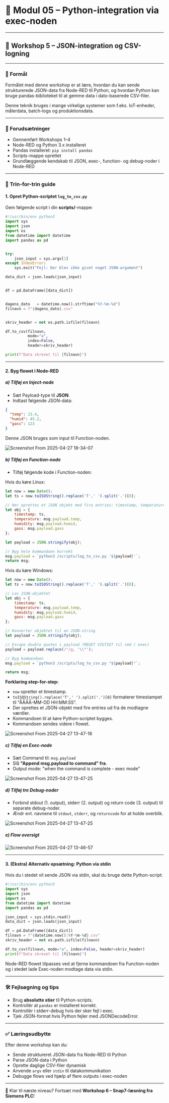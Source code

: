 # 🧹 Modul 05 – Python-integration via exec-noden

---

## 🌟 Workshop 5 – JSON-integration og CSV-logning

---

### 🌟 Formål

Formålet med denne workshop er at lære, hvordan du kan sende strukturerede JSON-data fra Node-RED til Python, og hvordan Python kan bruge pandas-biblioteket til at gemme data i dato-baserede CSV-filer.

Denne teknik bruges i mange virkelige systemer som f.eks. IoT-enheder, målerdata, batch-logs og produktionsdata.

---

### 🧰 Forudsætninger

- Gennemført Workshops 1–4
- Node-RED og Python 3.x installeret
- Pandas installeret: `pip install pandas`
- Scripts-mappe oprettet
- Grundlæggende kendskab til JSON, exec-, function- og debug-noder i Node-RED

---

### 📝 Trin-for-trin guide

#### 1. Opret Python-scriptet `log_to_csv.py`

Gem følgende script i din **scripts/**-mappe:

```python
#!/usr/bin/env python3
import sys
import json
import os
from datetime import datetime
import pandas as pd


try:
    json_input = sys.argv[1]
except IndexError:
    sys.exit("Fejl: Der blev ikke givet noget JSON-argument")

data_dict = json.loads(json_input)


df = pd.DataFrame([data_dict])              


dagens_dato   = datetime.now().strftime("%Y-%m-%d") 
filnavn = f"{dagens_dato}.csv"


skriv_header = not os.path.isfile(filnavn)

df.to_csv(filnavn,
          mode="a",
          index=False,
          header=skriv_header)

print(f"Data skrevet til {filnavn}")
```

---

#### 2. Byg flowet i Node-RED

##### a) Tilføj en Inject-node
- Sæt Payload-type til **JSON**.
- Indtast følgende JSON-data:

```json
{
  "temp": 23.4,
  "humid": 45.2,
  "gass": 123
}
```

Denne JSON bruges som input til Function-noden.

![Screenshot From 2025-04-27 18-34-07](https://github.com/user-attachments/assets/69e38646-2192-47e5-8329-7b53e2c2dc26)

##### b) Tilføj en Function-node
- Tilføj følgende kode i Function-noden:

Hvis du køre Linux:
```javascript
let now = new Date();
let ts = now.toISOString().replace('T',' ').split('.')[0];

// Her oprettes et JSON objekt med fire entries: timestamp, temperature, humidity, gass
let obj = {
    timestamp: ts,
    temperature: msg.payload.temp,
    humidity: msg.payload.humid,
    gass: msg.payload.gass
};

let payload = JSON.stringify(obj);

// Byg hele kommandoen korrekt
msg.payload = `python3 /scripts/log_to_csv.py '${payload}'`;
return msg;
```

Hvis du køre Windows:
```javascript
let now = new Date();
let ts = now.toISOString().replace('T',' ').split('.')[0];

// Lav JSON-objektet
let obj = {
    timestamp: ts,
    temperature: msg.payload.temp,
    humidity: msg.payload.humid,
    gass: msg.payload.gass
};

// Konverter objektet til en JSON-string
let payload = JSON.stringify(obj);

// Escape double quotes i payload (MEGET VIGTIGT til cmd / exec)
payload = payload.replace(/"/g, '\\"');

// Byg kommandoen
msg.payload = `python3 /scripts/log_to_csv.py "${payload}"`;

return msg;
```



**Forklaring step-for-step:**
- `now` opretter et timestamp.
- `toISOString().replace('T',' ').split('.')[0]` formaterer timestampet til "ÅÅÅÅ-MM-DD HH:MM:SS".
- Der oprettes et JSON-objekt med fire entries ud fra de modtagne værdier.
- Kommandoen til at køre Python-scriptet bygges.
- Kommandoen sendes videre i flowet.

![Screenshot From 2025-04-27 13-47-16](https://github.com/user-attachments/assets/e4612653-3792-4fc9-9848-cd31ba8ab5a9)

##### c) Tilføj en Exec-node
- Sæt Command til: `msg.payload`
- Slå **"Append msg.payload to command" fra**.
- Output mode: "when the command is complete - exec mode"
  
![Screenshot From 2025-04-27 13-47-25](https://github.com/user-attachments/assets/5fdd3bd5-a0a7-403e-9fdb-903b6dd7b8d8)

##### d) Tilføj tre Debug-noder
- Forbind stdout (1. output), stderr (2. output) og return code (3. output) til separate debug-noder.
- Ændr evt. navnene til `stdout`, `stderr`, og `returncode` for at holde overblik.

![Screenshot From 2025-04-27 13-47-25](https://github.com/user-attachments/assets/ab6e0630-8ffb-4674-bd32-2a3ab6768160)

##### e) Flow oversigt

![Screenshot From 2025-04-27 13-46-57](https://github.com/user-attachments/assets/bbf2b1bf-bc21-4877-bb42-857200e5b251)

---

#### 3. (Ekstra) Alternativ opsætning: Python via stdin

Hvis du i stedet vil sende JSON via stdin, skal du bruge dette Python-script:

```python
#!/usr/bin/env python3
import sys
import json
import os
from datetime import datetime
import pandas as pd

json_input = sys.stdin.read()
data_dict = json.loads(json_input)

df = pd.DataFrame([data_dict])
filnavn = f"{datetime.now():%Y-%m-%d}.csv"
skriv_header = not os.path.isfile(filnavn)

df.to_csv(filnavn, mode="a", index=False, header=skriv_header)
print(f"Data skrevet til {filnavn}")
```

Node-RED flowet tilpasses ved at fjerne kommandoen fra Function-noden og i stedet lade Exec-noden modtage data via stdin.

---

### 🛠️ Fejlsøgning og tips

- Brug **absolutte stier** til Python-scripts.
- Kontrollér at `pandas` er installeret korrekt.
- Kontrollér i stderr-debug hvis der sker fejl i exec.
- Tjek JSON-format hvis Python fejler med JSONDecodeError.

---

### ✅ Læringsudbytte

Efter denne workshop kan du:

- Sende struktureret JSON-data fra Node-RED til Python
- Parse JSON-data i Python
- Oprette daglige CSV-filer dynamisk
- Anvende `argv` eller `stdin` til datakommunikation
- Debugge flows ved hjælp af flere outputs i exec-noden

---

🔄 Klar til næste niveau? Fortsæt med **Workshop 6 – Snap7-læsning fra Siemens PLC**!
